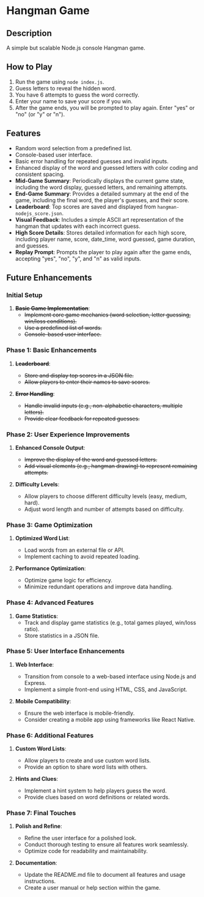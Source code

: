 # Hangman Game

## Description

A simple but scalable Node.js console Hangman game.

## How to Play

1. Run the game using `node index.js`.
2. Guess letters to reveal the hidden word.
3. You have 6 attempts to guess the word correctly.
4. Enter your name to save your score if you win.
5. After the game ends, you will be prompted to play again. Enter "yes" or "no" (or "y" or "n").

## Features

- Random word selection from a predefined list.
- Console-based user interface.
- Basic error handling for repeated guesses and invalid inputs.
- Enhanced display of the word and guessed letters with color coding and consistent spacing.
- **Mid-Game Summary**: Periodically displays the current game state, including the word display, guessed letters, and remaining attempts.
- **End-Game Summary**: Provides a detailed summary at the end of the game, including the final word, the player's guesses, and their score.
- **Leaderboard**: Top scores are saved and displayed from `hangman-nodejs_score.json`.
- **Visual Feedback**: Includes a simple ASCII art representation of the hangman that updates with each incorrect guess.
- **High Score Details**: Stores detailed information for each high score, including player name, score, date_time, word guessed, game duration, and guesses.
- **Replay Prompt**: Prompts the player to play again after the game ends, accepting "yes", "no", "y", and "n" as valid inputs.

## Future Enhancements

### Initial Setup

1. ~~**Basic Game Implementation**~~:
   - ~~Implement core game mechanics (word selection, letter guessing, win/loss conditions).~~
   - ~~Use a predefined list of words.~~
   - ~~Console-based user interface.~~

### Phase 1: Basic Enhancements

1. ~~**Leaderboard**~~:
   - ~~Store and display top scores in a JSON file.~~
   - ~~Allow players to enter their names to save scores.~~

2. ~~**Error Handling**~~:
   - ~~Handle invalid inputs (e.g., non-alphabetic characters, multiple letters).~~
   - ~~Provide clear feedback for repeated guesses.~~

### Phase 2: User Experience Improvements

1. **Enhanced Console Output**:
   - ~~Improve the display of the word and guessed letters.~~
   - ~~Add visual elements (e.g., hangman drawing) to represent remaining attempts.~~

2. **Difficulty Levels**:
   - Allow players to choose different difficulty levels (easy, medium, hard).
   - Adjust word length and number of attempts based on difficulty.

### Phase 3: Game Optimization

1. **Optimized Word List**:
   - Load words from an external file or API.
   - Implement caching to avoid repeated loading.

2. **Performance Optimization**:
   - Optimize game logic for efficiency.
   - Minimize redundant operations and improve data handling.

### Phase 4: Advanced Features

1. **Game Statistics**:
   - Track and display game statistics (e.g., total games played, win/loss ratio).
   - Store statistics in a JSON file.

### Phase 5: User Interface Enhancements

1. **Web Interface**:
    - Transition from console to a web-based interface using Node.js and Express.
    - Implement a simple front-end using HTML, CSS, and JavaScript.

2. **Mobile Compatibility**:
    - Ensure the web interface is mobile-friendly.
    - Consider creating a mobile app using frameworks like React Native.

### Phase 6: Additional Features

1. **Custom Word Lists**:
    - Allow players to create and use custom word lists.
    - Provide an option to share word lists with others.

2. **Hints and Clues**:
    - Implement a hint system to help players guess the word.
    - Provide clues based on word definitions or related words.

### Phase 7: Final Touches

1. **Polish and Refine**:
    - Refine the user interface for a polished look.
    - Conduct thorough testing to ensure all features work seamlessly.
    - Optimize code for readability and maintainability.

2. **Documentation**:
    - Update the README.md file to document all features and usage instructions.
    - Create a user manual or help section within the game.

<!-- MD047/single-trailing-newline -->
<!-- MD022/blanks-around-headings -->
<!-- MD029/ol-prefix -->